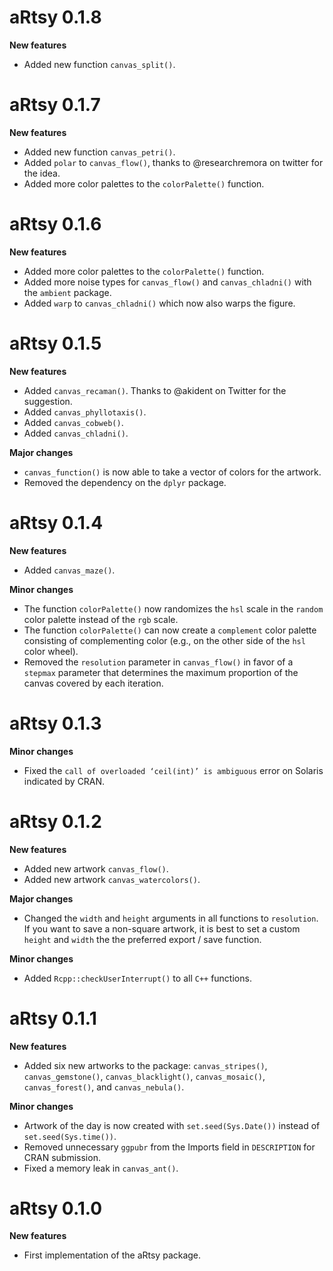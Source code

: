 # aRtsy 0.1.8

**New features**

- Added new function `canvas_split()`.

# aRtsy 0.1.7

**New features**

- Added new function `canvas_petri()`.
- Added `polar` to `canvas_flow()`, thanks to @researchremora on twitter for the idea.
- Added more color palettes to the `colorPalette()` function.

# aRtsy 0.1.6

**New features**

- Added more color palettes to the `colorPalette()` function.
- Added more noise types for `canvas_flow()` and `canvas_chladni()` with the `ambient` package.
- Added `warp` to `canvas_chladni()` which now also warps the figure.

# aRtsy 0.1.5

**New features**

- Added `canvas_recaman()`. Thanks to @akident on Twitter for the suggestion.
- Added `canvas_phyllotaxis()`.
- Added `canvas_cobweb()`.
- Added `canvas_chladni()`.

**Major changes**

- `canvas_function()` is now able to take a vector of colors for the artwork.
- Removed the dependency on the `dplyr` package.

# aRtsy 0.1.4

**New features**

- Added `canvas_maze()`.

**Minor changes**

- The function `colorPalette()` now randomizes the `hsl` scale in the `random` color palette instead of the `rgb` scale.
- The function `colorPalette()` can now create a `complement` color palette consisting of complementing color (e.g., on the other side of the `hsl` color wheel).
- Removed the `resolution` parameter in `canvas_flow()` in favor of a `stepmax` parameter that determines the maximum proportion of the canvas covered by each iteration.

# aRtsy 0.1.3

**Minor changes**

- Fixed the `call of overloaded ‘ceil(int)’ is ambiguous` error on Solaris indicated by CRAN.

# aRtsy 0.1.2

**New features**

- Added new artwork `canvas_flow()`.
- Added new artwork `canvas_watercolors()`.

**Major changes**

- Changed the `width` and `height` arguments in all functions to `resolution`. If you want to save a non-square artwork, it is best to set a custom `height` and `width` the the preferred export / save function.

**Minor changes**

- Added `Rcpp::checkUserInterrupt()` to all `C++` functions.

# aRtsy 0.1.1

**New features**

- Added six new artworks to the package: `canvas_stripes()`, `canvas_gemstone()`, `canvas_blacklight()`, `canvas_mosaic()`, `canvas_forest()`, and `canvas_nebula()`.

**Minor changes**

- Artwork of the day is now created with `set.seed(Sys.Date())` instead of `set.seed(Sys.time())`.
- Removed unnecessary `ggpubr` from the Imports field in `DESCRIPTION` for CRAN submission.
- Fixed a memory leak in `canvas_ant()`.

# aRtsy 0.1.0

**New features**

- First implementation of the aRtsy package.

